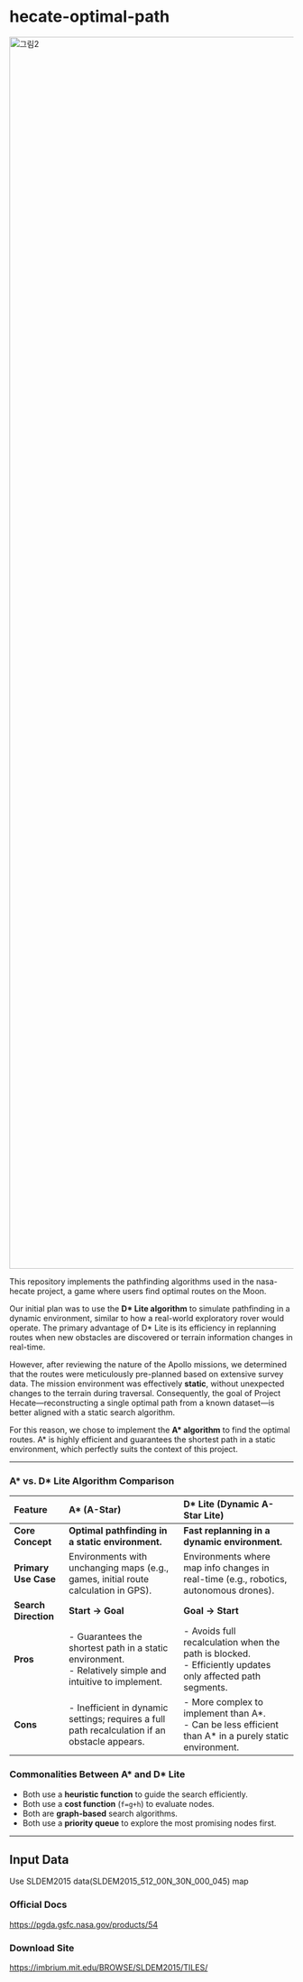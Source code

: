 # hecate-optimal-path

<img width="3252" height="2184" alt="그림2" src="https://github.com/user-attachments/assets/6659b139-6b28-411c-ae88-35b63f8d0855" />

This repository implements the pathfinding algorithms used in the nasa-hecate project, a game where users find optimal routes on the Moon.

Our initial plan was to use the **D\* Lite algorithm** to simulate pathfinding in a dynamic environment, similar to how a real-world exploratory rover would operate. The primary advantage of D\* Lite is its efficiency in replanning routes when new obstacles are discovered or terrain information changes in real-time.

However, after reviewing the nature of the Apollo missions, we determined that the routes were meticulously pre-planned based on extensive survey data. The mission environment was effectively **static**, without unexpected changes to the terrain during traversal. Consequently, the goal of Project Hecate—reconstructing a single optimal path from a known dataset—is better aligned with a static search algorithm.

For this reason, we chose to implement the **A\* algorithm** to find the optimal routes. A\* is highly efficient and guarantees the shortest path in a static environment, which perfectly suits the context of this project.

---

### A\* vs. D\* Lite Algorithm Comparison

| Feature             | A\* (A-Star)                                                                                             | D\* Lite (Dynamic A-Star Lite)                                                                          |
| :------------------ | :------------------------------------------------------------------------------------------------------- | :------------------------------------------------------------------------------------------------------ |
| **Core Concept** | **Optimal pathfinding in a static environment.** | **Fast replanning in a dynamic environment.** |
| **Primary Use Case**| Environments with unchanging maps (e.g., games, initial route calculation in GPS).                       | Environments where map info changes in real-time (e.g., robotics, autonomous drones).                   |
| **Search Direction**| **Start → Goal** | **Goal → Start** |
| **Pros** | - Guarantees the shortest path in a static environment.<br>- Relatively simple and intuitive to implement. | - Avoids full recalculation when the path is blocked.<br>- Efficiently updates only affected path segments. |
| **Cons** | - Inefficient in dynamic settings; requires a full path recalculation if an obstacle appears.             | - More complex to implement than A\*.<br>- Can be less efficient than A\* in a purely static environment.   |

### Commonalities Between A\* and D\* Lite

- Both use a **heuristic function** to guide the search efficiently.
- Both use a **cost function** (`f=g+h`) to evaluate nodes.
- Both are **graph-based** search algorithms.
- Both use a **priority queue** to explore the most promising nodes first.

---

## Input Data
Use SLDEM2015 data(SLDEM2015_512_00N_30N_000_045) map

### Official Docs
https://pgda.gsfc.nasa.gov/products/54

### Download Site
https://imbrium.mit.edu/BROWSE/SLDEM2015/TILES/
